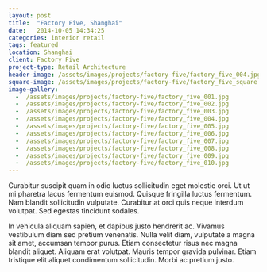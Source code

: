 ```yaml
---
layout: post
title:  "Factory Five, Shanghai"
date:   2014-10-05 14:34:25
categories: interior retail
tags: featured
location: Shanghai 
client: Factory Five
project-type: Retail Architecture
header-image: /assets/images/projects/factory-five/factory_five_004.jpg
square-image: /assets/images/projects/factory-five/factory_five_square.jpg
image-gallery:
  -  /assets/images/projects/factory-five/factory_five_001.jpg
  -  /assets/images/projects/factory-five/factory_five_002.jpg
  -  /assets/images/projects/factory-five/factory_five_003.jpg
  -  /assets/images/projects/factory-five/factory_five_004.jpg
  -  /assets/images/projects/factory-five/factory_five_005.jpg
  -  /assets/images/projects/factory-five/factory_five_006.jpg
  -  /assets/images/projects/factory-five/factory_five_007.jpg
  -  /assets/images/projects/factory-five/factory_five_008.jpg
  -  /assets/images/projects/factory-five/factory_five_009.jpg
  -  /assets/images/projects/factory-five/factory_five_010.jpg
---
```

Curabitur suscipit quam in odio luctus sollicitudin eget molestie orci. Ut ut mi pharetra lacus fermentum euismod. Quisque fringilla luctus fermentum. Nam blandit sollicitudin vulputate. Curabitur at orci quis neque interdum volutpat. Sed egestas tincidunt sodales.

In vehicula aliquam sapien, et dapibus justo hendrerit ac. Vivamus vestibulum diam sed pretium venenatis. Nulla velit diam, vulputate a magna sit amet, accumsan tempor purus. Etiam consectetur risus nec magna blandit aliquet. Aliquam erat volutpat. Mauris tempor gravida pulvinar. Etiam tristique elit aliquet condimentum sollicitudin. Morbi ac pretium justo.